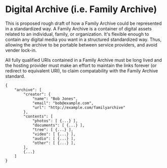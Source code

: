 # Digital Archive (i.e. Family Archive)
This is proposed rough draft of how a Family Archive could be represented in a standardized way. A Family Archive is a container of digital assets related to an individual, family, or organization. It's flexible enough to contain any digital media you want in a structured standardized way. Thus, allowing the archive to be portable between service providers, and avoid vender lock-in.

All fully qualified URIs contained in a Family Archive must be long lived and the hosting provider must make an effort to maintain the links forever (or redirect to equivalent URI), to claim compatability with the Family Archive standard.

```
{
    "archive": [
        "creator": {
            "name": "Bob Jones",
            "email": "bob@example.com",
            "url": "http://example.com/familyarchive"
        },
        "contents": [
            "photos": [ {...} ],
            "documents": [ {...} ],
            "tree": [ {...} ],
            "video": [ {...} ],
            "audio": [ {...} ],
            "other": [ {...} ],
        ],
        {...}
    ]
}
```